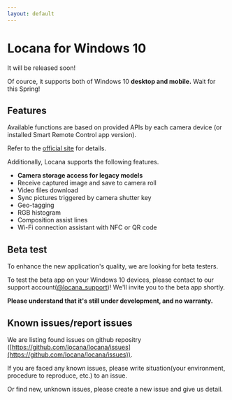 ```yaml
---
layout: default
---
```


# Locana for Windows 10

It will be released soon!

Of cource, it supports both of Windows 10 **desktop and mobile.**
Wait for this Spring!

## Features

Available functions are based on provided APIs by each camera device (or installed Smart Remote Control app version).

Refer to the [official site](http://developer.sony.com/develop/cameras/) for details.

Additionally, Locana supports the following features.

- **Camera storage access for legacy models**
- Receive captured image and save to camera roll
- Video files download
- Sync pictures triggered by camera shutter key
- Geo-tagging
- RGB histogram
- Composition assist lines
- Wi-Fi connection assistant with NFC or QR code

## Beta test

To enhance the new application's quality, we are looking for beta testers.

To test the beta app on your Windows 10 devices, please contact to our support account([@locana_support](https://twitter.com/locana_support))! We'll invite you to the beta app shortly.

**Please understand that it's still under development, and no warranty.**

## Known issues/report issues

We are listing found issues on github repositry ([https://github.com/locana/locana/issues](https://github.com/locana/locana/issues)).

If you are faced any known issues, please write situation(your environment, procedure to reproduce, etc.) to an issue.

Or find new, unknown issues, please create a new issue and give us detail.

